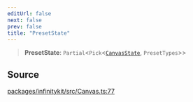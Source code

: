 ```yaml
---
editUrl: false
next: false
prev: false
title: "PresetState"
---
```


> **PresetState**: `Partial`\<`Pick`\<[`CanvasState`](CanvasState.md), `PresetTypes`\>\>

## Source

[packages/infinitykit/src/Canvas.ts:77](https://github.com/nodenogg-in/alpha-p2p/blob/1896b55/packages/infinitykit/src/Canvas.ts#L77)
